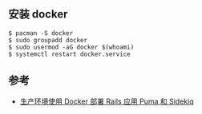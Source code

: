 ## 安装 docker 
```
$ pacman -S docker 
$ sudo groupadd docker
$ sudo usermod -aG docker $(whoami)
$ systemctl restart docker.service
```

## 参考
- [生产环境使用 Docker 部署 Rails 应用 Puma 和 Sidekiq](https://ruby-china.org/topics/30098)
